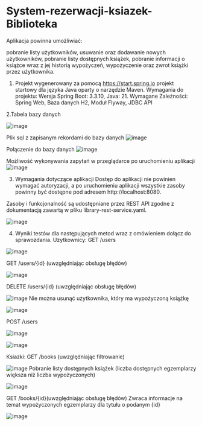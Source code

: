 # System-rezerwacji-ksiazek-Biblioteka

Aplikacja powinna umożliwiać:

pobranie listy użytkowników, usuwanie oraz dodawanie nowych użytkowników,
pobranie listy dostępnych książek,
pobranie informacji o książce wraz z jej historią wypożyczeń,
wypożyczenie oraz zwrot książki przez użytkownika.
1. Projekt wygenerowany za pomocą https://start.spring.io projekt startowy dla języka Java oparty o narzędzie Maven.
Wymagania do projektu:
Wersja Spring Boot: 3.3.10,
Java: 21.
Wymagane Zależności:
Spring Web,
Baza danych H2,
Moduł Flyway,
JDBC API


2.Tabela bazy danych

![image](https://github.com/user-attachments/assets/c54e7a59-fa79-41d4-95e6-1af0c1c6a898)

Plik sql z zapisanym rekordami do bazy danych 
![image](https://github.com/user-attachments/assets/d5be4589-8f55-4e4f-a894-89dcc401f8aa)

Połączenie do bazy danych
![image](https://github.com/user-attachments/assets/753b2ed1-fd74-4137-8546-8f98b802d078)

Możliwość wykonywania zapytań w przeglądarce po uruchomieniu aplikacji 
![image](https://github.com/user-attachments/assets/6d6962f7-f041-4cca-909b-ac1105a1beeb)

3. Wymagania dotyczące aplikacji
Dostęp do aplikacji nie powinien wymagać autoryzacji, a po uruchomieniu aplikacji wszystkie zasoby powinny być dostępne pod adresem http://localhost:8080.

Zasoby i funkcjonalność są udostępniane przez REST API zgodne z dokumentacją zawartą w pliku library-rest-service.yaml.

![image](https://github.com/user-attachments/assets/8da9bce7-7c87-41d3-8f49-d56a19d07aad)

4. Wyniki testów dla następujących metod wraz z omówieniem dołącz do sprawozdania.
Uzytkownicy:
GET /users


![image](https://github.com/user-attachments/assets/1d8ee3da-0e99-4a7e-b067-a0a81a96cd2b)

GET /users/{id} (uwzględniając obsługę błędów)

![image](https://github.com/user-attachments/assets/a9d84913-105c-4dca-983a-f54eabe8b33b)


DELETE /users/{id} (uwzględniając obsługę błędów)

![image](https://github.com/user-attachments/assets/57e0486c-24c9-4f34-94a4-0b4364b77570)
Nie można usunąć użytkownika, który ma wypożyczoną książkę

![image](https://github.com/user-attachments/assets/4d085ae7-f96e-4006-86a0-f31a189d6f56)

POST /users


![image](https://github.com/user-attachments/assets/9015b0c1-ab1b-46de-8ff8-a9a359de3941)


![image](https://github.com/user-attachments/assets/81c98089-0130-4e6f-b1bb-133d1c5ad835)

Ksiazki:
GET /books (uwzględniając filtrowanie)


![image](https://github.com/user-attachments/assets/b1daf11e-9be2-4981-895d-0a7e8b289377)
Pobranie listy dostępnych książek (liczba dostępnych egzemplarzy większa niż liczba wypożyczonych)


![image](https://github.com/user-attachments/assets/347a7f6b-daae-4c01-a394-8da329fadb53)

GET /books/{id}(uwzględniając obsługę błędów)
Zwraca informacje na temat wypożyczonych egzemplarzy dla tytułu o podanym {id}


![image](https://github.com/user-attachments/assets/8176f277-01ab-4009-b809-28a1a39b72ec)













